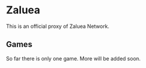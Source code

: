 # Zaluea
This is an official proxy of Zaluea Network.

## Games
So far there is only one game. More will be added soon.
